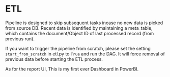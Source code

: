 # ETL

Pipeline is designed to skip subsequent tasks incase no new data is picked from source DB. Recent data is identified by maintaining a meta_table, which contains the document/Object ID of last processed record (from previous run).

If you want to trigger the pipeline from scratch, please set the setting `start_from_scratch` in etl.py to `True` and run the DAG. It will force removal of previous data before starting the ETL process. 

As for the report UI, This is my first ever Dashboard in PowerBI.

